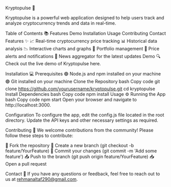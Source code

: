 Kryptopulse 🚀

Kryptopulse is a powerful web application designed to help users track and analyze cryptocurrency trends and data in real-time.

Table of Contents 📚
Features
Demo
Installation
Usage
Contributing
Contact
Features ✨
📈 Real-time cryptocurrency price tracking
📊 Historical data analysis
📉 Interactive charts and graphs
💼 Portfolio management
🔔 Price alerts and notifications
📰 News aggregator for the latest updates
Demo 🔍
Check out the live demo of Kryptopulse here.

Installation 💻
Prerequisites
🟢 Node.js and npm installed on your machine
🟣 Git installed on your machine
Clone the Repository
bash
Copy code
git clone https://github.com/yourusername/kryptopulse.git
cd kryptopulse
Install Dependencies
bash
Copy code
npm install
Usage ⚙️
Running the App
bash
Copy code
npm start
Open your browser and navigate to http://localhost:3000.

Configuration
To configure the app, edit the config.js file located in the root directory. Update the API keys and other necessary settings as required.

Contributing 🤝
We welcome contributions from the community! Please follow these steps to contribute:

🍴 Fork the repository
🌿 Create a new branch (git checkout -b feature/YourFeature)
💬 Commit your changes (git commit -m 'Add some feature')
📤 Push to the branch (git push origin feature/YourFeature)
📥 Open a pull request


Contact 📧
If you have any questions or feedback, feel free to reach out to us at rehmanaltaf290@gmail.com.

